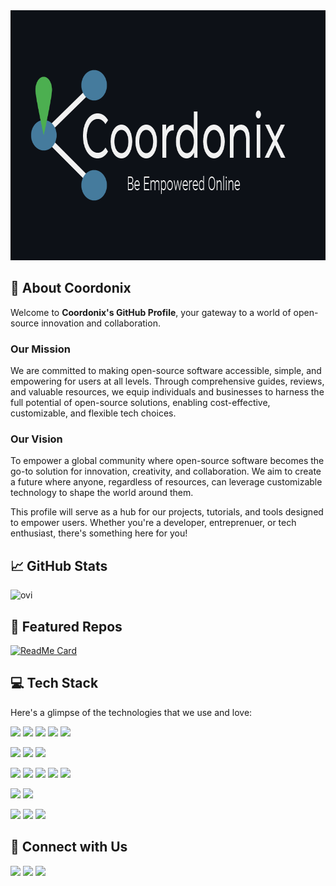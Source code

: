 <div align="center">
<img src="images/coordonixHeader.png" alt="Coordonix GitHub Banner" width="800" height="400">
</div>

## 👤 About Coordonix

Welcome to **Coordonix's GitHub Profile**, your gateway to a world of open-source innovation and collaboration.

### Our Mission

We are committed to making open-source software accessible, simple, and empowering for users at all levels. Through comprehensive guides, reviews, and valuable resources, we equip individuals and businesses to harness the full potential of open-source solutions, enabling cost-effective, customizable, and flexible tech choices.

### Our Vision

To empower a global community where open-source software becomes the go-to solution for innovation, creativity, and collaboration. We aim to create a future where anyone, regardless of resources, can leverage customizable technology to shape the world around them.

This profile will serve as a hub for our projects, tutorials, and tools designed to empower users. Whether you're a developer, entreprenuer, or tech enthusiast, there's something here for you!

## 📈 GitHub Stats

<img src="https://github-readme-stats.vercel.app/api/top-langs?username=coordonix&show_icons=true&locale=en&layout=compact&theme=dark" alt="ovi" />

## 🌟 Featured Repos

[![ReadMe Card](https://github-readme-stats.vercel.app/api/pin/?username=coordonix&repo=dotfiles)](https://github.com/coordonix/dotfiles)

## 💻 Tech Stack

Here's a glimpse of the technologies that we use and love:

![](https://img.shields.io/badge/Languages-HTML5-informational?style=flat&logo=html5&logoColor=ffffff&color=457b9d)
![](https://img.shields.io/badge/Languages-CSS-informational?style=flat&logo=css3&logoColor=ffffff&color=457b9d)
![](https://img.shields.io/badge/Languages-Markdown-informational?style=flat&logo=markdown&logoColor=ffffff&color=457b9d)
![](https://img.shields.io/badge/Languages-Python-informational?style=flat&logo=python&logoColor=ffffff&color=457b9d)
![](https://img.shields.io/badge/Languages-Bash-informational?style=flat&logo=gnubash&logoColor=ffffff&color=457b9d)

![](https://img.shields.io/badge/Frameworks%20&%20Libraries-Bootstrap-informational?style=flat&logo=bootstrap&logoColor=ffffff&color=457b9d)
![](https://img.shields.io/badge/Frameworks%20&%20Libraries-Git-informational?style=flat&logo=git&logoColor=ffffff&color=457b9d)
![](https://img.shields.io/badge/Frameworks%20&%20Libraries-GitHub-informational?style=flat&logo=github&logoColor=ffffff&color=457b9d)

![](https://img.shields.io/badge/Design%20Tools-Adobe%20Illustrator-informational?style=flat&logo=adobeillustrator&logoColor=ffffff&color=457b9d)
![](https://img.shields.io/badge/Design%20Tools-Adobe%20Photoshop-informational?style=flat&logo=adobephotoshop&logoColor=ffffff&color=457b9d)
![](https://img.shields.io/badge/Design%20Tools-Adobe%20Lightrooom-informational?style=flat&logo=adobelightroom&logoColor=ffffff&color=457b9d)
![](https://img.shields.io/badge/Design%20Tools-Adobe%20Premiere-informational?style=flat&logo=adobepremierepro&logoColor=ffffff&color=457b9d)
![](https://img.shields.io/badge/Design%20Tools-Adobe%20After%20Effects-informational?style=flat&logo=adobeaftereffects&logoColor=ffffff&color=457b9d)

![](https://img.shields.io/badge/Software-Discord-informational?style=flat&logo=discord&logoColor=ffffff&color=457b9d)
![](https://img.shields.io/badge/Software-OBS%20Studio-informational?style=flat&logo=obsstudio&logoColor=ffffff&color=457b9d)

![](https://img.shields.io/badge/OS-Windows-informational?style=flat&logo=windows&logoColor=ffffff&color=457b9d)
![](https://img.shields.io/badge/OS-Mac-informational?style=flat&logo=apple&logoColor=ffffff&color=457b9d)
![](https://img.shields.io/badge/OS-Linux-informational?style=flat&logo=linux&logoColor=ffffff&color=457b9d)

## 🔗 Connect with Us

[![](https://img.shields.io/badge/Facebook-@coordonix-informational?style=flat&logo=facebook&logoColor=ffffff&color=457b9d)](https://www.facebook.com/@coordonix)
[![](https://img.shields.io/badge/YouTube-@coordonix-informational?style=flat&logo=youtube&logoColor=ffffff&color=457b9d)](https://www.youtube.com/@coordonix)
[![](https://img.shields.io/badge/Website-coordonix.com-informational?style=flat&logo=website&logoColor=ffffff&color=457b9d)](https://www.coordonix.com)
